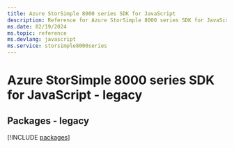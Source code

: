 ```yaml
---
title: Azure StorSimple 8000 series SDK for JavaScript
description: Reference for Azure StorSimple 8000 series SDK for JavaScript
ms.date: 02/19/2024
ms.topic: reference
ms.devlang: javascript
ms.service: storsimple8000series
---
```

# Azure StorSimple 8000 series SDK for JavaScript - legacy
## Packages - legacy
[!INCLUDE [packages](storsimple-8000-series-index.md)]